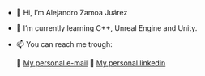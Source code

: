 - 👋 Hi, I’m Alejandro Zamoa Juárez
- 🌱 I’m currently learning C++, Unreal Engine and Unity.
- 📫 You can reach me trough:

  :e-mail: [My personal e-mail](alezamoraju@gmail.com)
  :briefcase:
 [My personal linkedin](https://www.linkedin.com/in/alejandro-zamora-b05690216/)

<!---
AleZamoraJu/AleZamoraJu is a ✨ special ✨ repository because its `README.md` (this file) appears on your GitHub profile.
You can click the Preview link to take a look at your changes.
--->
